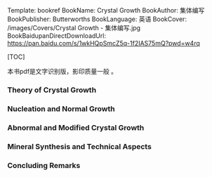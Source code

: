 Template: bookref
BookName: Crystal Growth
BookAuthor: 集体编写
BookPublisher: Butterworths
BookLanguage: 英语
BookCover: /images/Covers/Crystal Growth - 集体编写.jpg
BookBaidupanDirectDownloadUrl: https://pan.baidu.com/s/1wkHQpSmcZ5q-1f2IAS75mQ?pwd=w4rq 

[TOC]


本书pdf是文字识别版，影印质量一般 。


### Theory of Crystal Growth

### Nucleation and Normal Growth

### Abnormal and Modified Crystal Growth

### Mineral Synthesis and Technical Aspects

### Concluding Remarks